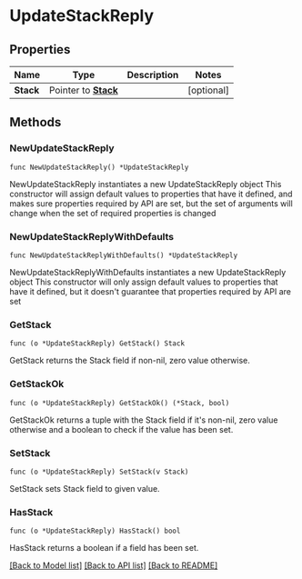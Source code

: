 # UpdateStackReply

## Properties

Name | Type | Description | Notes
------------ | ------------- | ------------- | -------------
**Stack** | Pointer to [**Stack**](Stack.md) |  | [optional] 

## Methods

### NewUpdateStackReply

`func NewUpdateStackReply() *UpdateStackReply`

NewUpdateStackReply instantiates a new UpdateStackReply object
This constructor will assign default values to properties that have it defined,
and makes sure properties required by API are set, but the set of arguments
will change when the set of required properties is changed

### NewUpdateStackReplyWithDefaults

`func NewUpdateStackReplyWithDefaults() *UpdateStackReply`

NewUpdateStackReplyWithDefaults instantiates a new UpdateStackReply object
This constructor will only assign default values to properties that have it defined,
but it doesn't guarantee that properties required by API are set

### GetStack

`func (o *UpdateStackReply) GetStack() Stack`

GetStack returns the Stack field if non-nil, zero value otherwise.

### GetStackOk

`func (o *UpdateStackReply) GetStackOk() (*Stack, bool)`

GetStackOk returns a tuple with the Stack field if it's non-nil, zero value otherwise
and a boolean to check if the value has been set.

### SetStack

`func (o *UpdateStackReply) SetStack(v Stack)`

SetStack sets Stack field to given value.

### HasStack

`func (o *UpdateStackReply) HasStack() bool`

HasStack returns a boolean if a field has been set.


[[Back to Model list]](../README.md#documentation-for-models) [[Back to API list]](../README.md#documentation-for-api-endpoints) [[Back to README]](../README.md)


